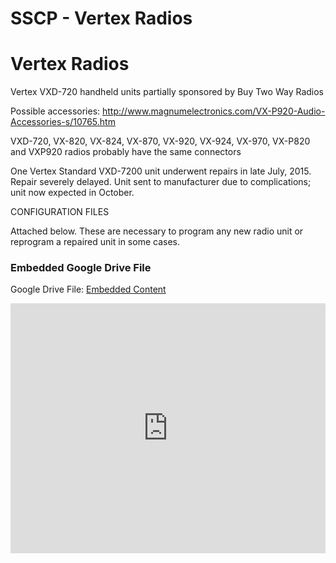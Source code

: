 # SSCP - Vertex Radios

# Vertex Radios

Vertex VXD-720 handheld units partially sponsored by Buy Two Way Radios

Possible accessories: http://www.magnumelectronics.com/VX-P920-Audio-Accessories-s/10765.htm

VXD-720, VX-820, VX-824, VX-870, VX-920, VX-924, VX-970, VX-P820 and VXP920 radios probably have the same connectors

One Vertex Standard VXD-7200 unit underwent repairs in late July, 2015. Repair severely delayed. Unit sent to manufacturer due to complications; unit now expected in October. 

CONFIGURATION FILES

Attached below. These are necessary to program any new radio unit or reprogram a repaired unit in some cases.  

[](https://drive.google.com/folderview?id=1DcGnhzqI01bIvDqqeW31MdIeCZa92HYn)

### Embedded Google Drive File

Google Drive File: [Embedded Content](https://drive.google.com/embeddedfolderview?id=1DcGnhzqI01bIvDqqeW31MdIeCZa92HYn#list)

<iframe width="100%" height="400" src="https://drive.google.com/embeddedfolderview?id=1DcGnhzqI01bIvDqqeW31MdIeCZa92HYn#list" frameborder="0"></iframe>


